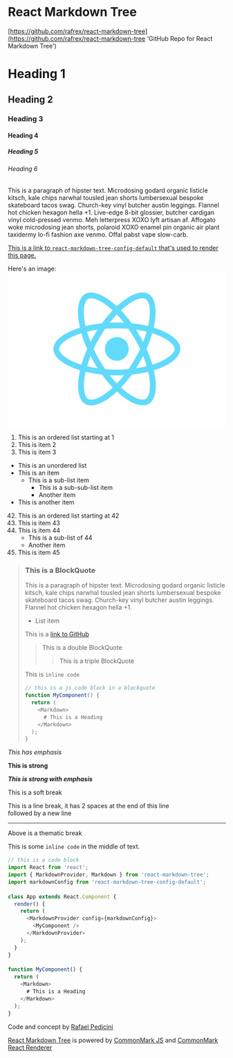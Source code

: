 # React Markdown Tree
[https://github.com/rafrex/react-markdown-tree](https://github.com/rafrex/react-markdown-tree 'GitHub Repo for React Markdown Tree')

# Heading 1
## Heading 2
### Heading 3
#### Heading 4
##### Heading 5
###### Heading 6

This is a paragraph of hipster text. Microdosing godard organic listicle kitsch, kale chips narwhal tousled jean shorts lumbersexual bespoke skateboard tacos swag. Church-key vinyl butcher austin leggings. Flannel hot chicken hexagon hella +1. Live-edge 8-bit glossier, butcher cardigan vinyl cold-pressed venmo. Meh letterpress XOXO lyft artisan af. Affogato woke microdosing jean shorts, polaroid XOXO enamel pin organic air plant taxidermy lo-fi fashion axe venmo. Offal pabst vape slow-carb.

[This is a link to `react-markdown-tree-config-default` that's used to render this page.](https://github.com/rafrex/react-markdown-tree-config-default 'GitHub Repo for React Markdown Tree Config Default')

Here's an image:
![React Logo](/imgs/react-logo.svg 'React Logo')

1. This is an ordered list starting at 1
1. This is item 2
1. This is item 3

- This is an unordered list
- This is an item
  - This is a sub-list item
    - This is a sub-sub-list item
    - Another item
- This is another item

42. This is an ordered list starting at 42
1. This is item 43
1. This is item 44
    - This is a sub-list of 44
    - Another item
1. This is item 45

> ### This is a BlockQuote
>
> This is a paragraph of hipster text. Microdosing godard organic listicle kitsch, kale chips narwhal tousled jean shorts lumbersexual bespoke skateboard tacos swag. Church-key vinyl butcher austin leggings. Flannel hot chicken hexagon hella +1.
>
> - List item
>
> This is a [link to GitHub](https://github.com)
>> This is a double BlockQuote
>>> This is a triple BlockQuote
>
> This is `inline code`
>
> ```js
> // this is a js code block in a blockquote
> function MyComponent() {
>   return (
>     <Markdown>
>       # This is a Heading
>     </Markdown>
>   );
> }
> ```
>

*This has emphasis*

**This is strong**

***This is strong with emphasis***

This is a soft
break

This is a line break, it has 2 spaces at the end of this line  
followed by a new line

---
Above is a thematic break

This is some `inline code` in the middle of text.

```js
// this is a code block
import React from 'react';
import { MarkdownProvider, Markdown } from 'react-markdown-tree';
import markdownConfig from 'react-markdown-tree-config-default';

class App extends React.Component {
  render() {
    return (
      <MarkdownProvider config={markdownConfig}>
        <MyComponent />
      </MarkdownProvider>
    );
  }
}

function MyComponent() {
  return (
    <Markdown>
      # This is a Heading
    </Markdown>
  );
}

```


Code and concept by [Rafael Pedicini](http://www.rafaelpedicini.com)

[React Markdown Tree](https://github.com/rafrex/react-markdown-tree) is powered by [CommonMark JS](https://github.com/jgm/commonmark.js) and [CommonMark React Renderer](https://github.com/rexxars/commonmark-react-renderer)
